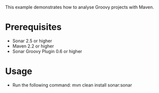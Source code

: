 This example demonstrates how to analyse Groovy projects with Maven.

Prerequisites
=============
* Sonar 2.5 or higher
* Maven 2.2 or higher
* Sonar Groovy Plugin 0.6 or higher

Usage
=====
* Run the following command: mvn clean install sonar:sonar
